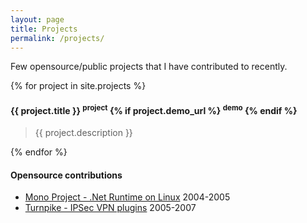 ```yaml
---
layout: page
title: Projects
permalink: /projects/
---
```


Few opensource/public projects that I have contributed to recently.

{% for project in site.projects %}

#### {{ project.title }} <sup><a class="project-link" href="{{ project.project_url}}"><i class="fas fa-external-link-alt"></i></a>project</sup> {% if project.demo_url %} <sup><a class="project-link" href="{{ project.demo_url }}"><i class="fas fa-external-link-alt"></i></a>demo</sup> {% endif %}

> {{ project.description }}

{% endfor %}

#### Opensource contributions

- [Mono Project - .Net Runtime on Linux](https://github.com/mono/mono/search?q=sureshkumar&unscoped_q=sureshkumar)<sup><a class="project-link" href="{{ project.project_url}}"><i class="fas fa-external-link-alt"></i></a></sup> 2004-2005
- [Turnpike - IPSec VPN plugins](https://code.google.com/archive/p/turnpike/)<sup><a class="project-link" href="{{ project.project_url}}"><i class="fas fa-external-link-alt"></i></a></sup> 2005-2007
